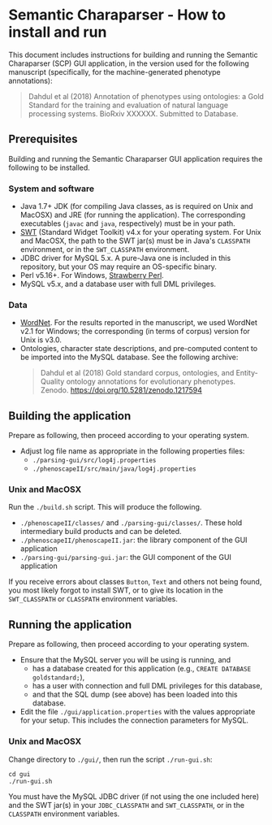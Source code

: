 # Semantic Charaparser - How to install and run

This document includes instructions for building and running the Semantic Charaparser (SCP) GUI application, in the version used for the following manuscript (specifically, for the machine-generated phenotype annotations):

> Dahdul et al (2018) Annotation of phenotypes using ontologies: a Gold Standard for the training and evaluation of natural language processing systems. BioRxiv XXXXXX. Submitted to Database.

## Prerequisites

Building and running the Semantic Charaparser GUI application requires the following to be installed.

### System and software
* Java 1.7+ JDK (for compiling Java classes, as is required on Unix and MacOSX) and JRE (for running the application). The corresponding executables (`javac` and `java`, respectively) must be in your path.
* [SWT] (Standard Widget Toolkit) v4.x for your operating system. For Unix and MacOSX, the path to the SWT jar(s) must be in Java's `CLASSPATH` environment, or in the `SWT_CLASSPATH` environment.
* JDBC driver for MySQL 5.x. A pure-Java one is included in this repository, but your OS may require an OS-specific binary.
* Perl v5.16+. For Windows, [Strawberry Perl].
* MySQL v5.x, and a database user with full DML privileges.

### Data

* [WordNet]. For the results reported in the manuscript, we used WordNet v2.1 for Windows; the corresponding (in terms of corpus) version for Unix is v3.0.
* Ontologies, character state descriptions, and pre-computed content to be imported into the MySQL database. See the following archive:
    > Dahdul et al (2018) Gold standard corpus, ontologies, and Entity-Quality ontology annotations for evolutionary phenotypes. Zenodo. <https://doi.org/10.5281/zenodo.1217594>

## Building the application

Prepare as following, then proceed according to your operating system.
* Adjust log file name as appropriate in the following properties files:
    - `./parsing-gui/src/log4j.properties`
    - `./phenoscapeII/src/main/java/log4j.properties`

### Unix and MacOSX

Run the `./build.sh` script. This will produce the following.
- `./phenoscapeII/classes/` and `./parsing-gui/classes/`. These hold intermediary build products and can be deleted.
- `./phenoscapeII/phenoscapeII.jar`: the library component of the GUI application
- `./parsing-gui/parsing-gui.jar`: the GUI component of the GUI application

If you receive errors about classes `Button`, `Text` and others not being found, you most likely forgot to install SWT, or to give its location in the `SWT_CLASSPATH` or `CLASSPATH` environment variables.

## Running the application

Prepare as following, then proceed according to your operating system.
* Ensure that the MySQL server you will be using is running, and
    - has a database created for this application (e.g., `CREATE DATABASE goldstandard;`),
    - has a user with connection and full DML privileges for this database,
    - and that the SQL dump (see above) has been loaded into this database.
* Edit the file `./gui/application.properties` with the values appropriate for your setup. This includes the connection parameters for MySQL.

### Unix and MacOSX

Change directory to `./gui/`, then run the script `./run-gui.sh`:

    cd gui
    ./run-gui.sh
 
You must have the MySQL JDBC driver (if not using the one included here) and the SWT jar(s) in your `JDBC_CLASSPATH` and `SWT_CLASSPATH`, or in the `CLASSPATH` environment variables.

[SWT]: https://www.eclipse.org/swt/
[Strawberry Perl]: http://strawberryperl.com/
[WordNet]: https://wordnet.princeton.edu